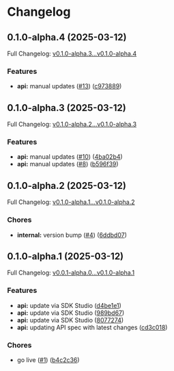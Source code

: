 # Changelog

## 0.1.0-alpha.4 (2025-03-12)

Full Changelog: [v0.1.0-alpha.3...v0.1.0-alpha.4](https://github.com/LiquidMetal-AI/raindrop-python-sdk/compare/v0.1.0-alpha.3...v0.1.0-alpha.4)

### Features

* **api:** manual updates ([#13](https://github.com/LiquidMetal-AI/raindrop-python-sdk/issues/13)) ([c973889](https://github.com/LiquidMetal-AI/raindrop-python-sdk/commit/c9738893a9805f4452f770f3a5da45d387a7a099))

## 0.1.0-alpha.3 (2025-03-12)

Full Changelog: [v0.1.0-alpha.2...v0.1.0-alpha.3](https://github.com/LiquidMetal-AI/raindrop-python-sdk/compare/v0.1.0-alpha.2...v0.1.0-alpha.3)

### Features

* **api:** manual updates ([#10](https://github.com/LiquidMetal-AI/raindrop-python-sdk/issues/10)) ([4ba02b4](https://github.com/LiquidMetal-AI/raindrop-python-sdk/commit/4ba02b4fe81514e169bd87342e89cf38ed5b87e0))
* **api:** manual updates ([#8](https://github.com/LiquidMetal-AI/raindrop-python-sdk/issues/8)) ([b596f39](https://github.com/LiquidMetal-AI/raindrop-python-sdk/commit/b596f394539a5658bd27b3871dc466c2beccb9aa))

## 0.1.0-alpha.2 (2025-03-12)

Full Changelog: [v0.1.0-alpha.1...v0.1.0-alpha.2](https://github.com/LiquidMetal-AI/raindrop-python-sdk/compare/v0.1.0-alpha.1...v0.1.0-alpha.2)

### Chores

* **internal:** version bump ([#4](https://github.com/LiquidMetal-AI/raindrop-python-sdk/issues/4)) ([6ddbd07](https://github.com/LiquidMetal-AI/raindrop-python-sdk/commit/6ddbd07e16ff08439e7ef6cc742cce5aada4b8be))

## 0.1.0-alpha.1 (2025-03-12)

Full Changelog: [v0.0.1-alpha.0...v0.1.0-alpha.1](https://github.com/LiquidMetal-AI/raindrop-python-sdk/compare/v0.0.1-alpha.0...v0.1.0-alpha.1)

### Features

* **api:** update via SDK Studio ([d4be1e1](https://github.com/LiquidMetal-AI/raindrop-python-sdk/commit/d4be1e1539c53a9f545206aa6747a3cb35c9ed12))
* **api:** update via SDK Studio ([989bd67](https://github.com/LiquidMetal-AI/raindrop-python-sdk/commit/989bd67ab73f4a6d0bdacef6c16d0368b84fae00))
* **api:** update via SDK Studio ([8077274](https://github.com/LiquidMetal-AI/raindrop-python-sdk/commit/807727405902158e74257133d3e271cede3e7270))
* **api:** updating API spec with latest changes ([cd3c018](https://github.com/LiquidMetal-AI/raindrop-python-sdk/commit/cd3c018cb96e536270e87b7ca5c9cea7423226d2))


### Chores

* go live ([#1](https://github.com/LiquidMetal-AI/raindrop-python-sdk/issues/1)) ([b4c2c36](https://github.com/LiquidMetal-AI/raindrop-python-sdk/commit/b4c2c366a7c38362da5ee6c1a9057b678ad51517))
